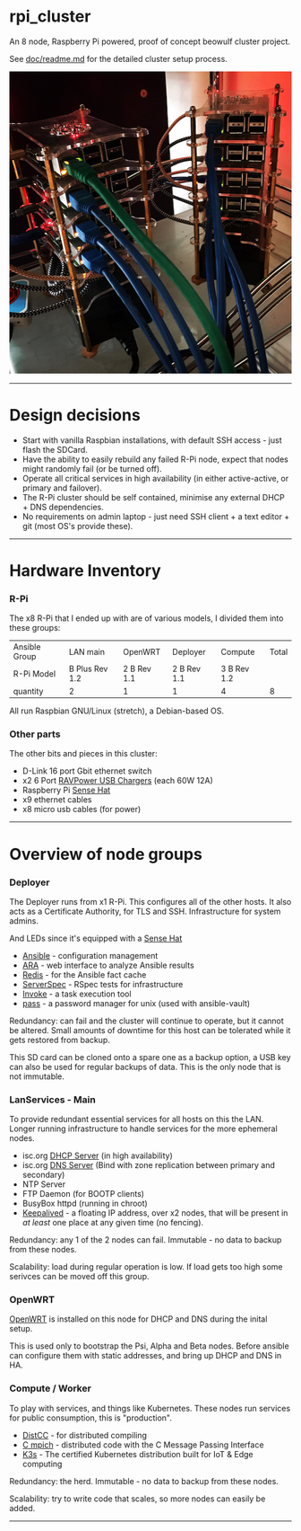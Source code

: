 # rpi_cluster

An 8 node, Raspberry Pi powered, proof of concept beowulf cluster project.

See [doc/readme.md](https://github.com/craig-m/rpi_cluster/tree/master/doc) for the detailed cluster setup process.

<p align="center">
  <img width="515" height="538" src="https://github.com/craig-m/rpi_cluster/raw/master/doc/pictures/pi_towers1.jpg">
</p>

---

# Design decisions

* Start with vanilla Raspbian installations, with default SSH access - just flash the SDCard.
* Have the ability to easily rebuild any failed R-Pi node, expect that nodes might randomly fail (or be turned off).
* Operate all critical services in high availability (in either active-active, or primary and failover).
* The R-Pi cluster should be self contained, minimise any external DHCP + DNS dependencies.
* No requirements on admin laptop - just need SSH client + a text editor + git (most OS's provide these).


---


# Hardware Inventory

### R-Pi

The x8 R-Pi that I ended up with are of various models, I divided them into these groups:

<table>
<tbody>
<tr>
  <td>Ansible Group</td>
  <td>LAN main</td>
  <td>OpenWRT</td>
  <td>Deployer</td>
  <td>Compute</td>
  <td>Total</td>
</tr>
<tr>
  <td>R-Pi Model</td>
  <td>B Plus Rev 1.2</td>
  <td>2 B Rev 1.1</td>
  <td>2 B Rev 1.1</td>
  <td>3 B Rev 1.2</td>
  <td>&nbsp;</td>
</tr>
<tr>
  <td>quantity</td>
  <td>2</td>
  <td>1</td>
  <td>1</td>
  <td>4</td>
  <td>8</td>
</tr>
</tbody>
</table>

All run Raspbian GNU/Linux (stretch), a Debian-based OS.

### Other parts

The other bits and pieces in this cluster:

* D-Link 16 port Gbit ethernet switch
* x2 6 Port [RAVPower USB Chargers](https://www.ravpower.com/6-port-usb-wall-charger-black-.html) (each 60W 12A) 
* Raspberry Pi [Sense Hat](https://www.raspberrypi.org/products/sense-hat/)
* x9 ethernet cables
* x8 micro usb cables (for power)


---


# Overview of node groups


### Deployer

The Deployer runs from x1 R-Pi. This configures all of the other hosts. It also acts as a Certificate Authority, for TLS and SSH. Infrastructure for system admins.

And LEDs since it's equipped with a [Sense Hat](https://www.raspberrypi.org/products/sense-hat/)

* [Ansible](https://www.ansible.com/) - configuration management
* [ARA](https://ara.readthedocs.io/en/stable/) - web interface to analyze Ansible results
* [Redis](https://redis.io/) - for the Ansible fact cache
* [ServerSpec](http://serverspec.org/) - RSpec tests for infrastructure
* [Invoke](http://www.pyinvoke.org/) - a task execution tool
* [pass](https://www.passwordstore.org/) -  a password manager for unix (used with ansible-vault)


Redundancy: can fail and the cluster will continue to operate, but it cannot be altered. Small amounts of downtime for this host can be tolerated while it gets restored from backup.

This SD card can be cloned onto a spare one as a backup option, a USB key can also be used for regular backups of data. This is the only node that is not immutable.


### LanServices - Main

To provide redundant essential services for all hosts on this the LAN. Longer running infrastructure to handle services for the more ephemeral nodes.

* isc.org [DHCP Server](https://www.isc.org/downloads/dhcp/) (in high availability)
* isc.org [DNS Server](https://www.isc.org/downloads/bind/) (Bind with zone replication between primary and secondary)
* NTP Server
* FTP Daemon (for BOOTP clients)
* BusyBox httpd (running in chroot)
* [Keepalived](https://github.com/acassen/keepalived) - a floating IP address, over x2 nodes, that will be present in *at least* one place at any given time (no fencing).

Redundancy: any 1 of the 2 nodes can fail. Immutable - no data to backup from these nodes.

Scalability: load during regular operation is low. If load gets too high some serivces can be moved off this group.


### OpenWRT

[OpenWRT](https://openwrt.org/toh/raspberry_pi_foundation/raspberry_pi) is installed on this node for DHCP and DNS during the inital setup.

This is used only to bootstrap the Psi, Alpha and Beta nodes. Before ansible can configure them with static addresses, and bring up DHCP and DNS in HA.


### Compute / Worker

To play with services, and things like Kubernetes. These nodes run services for public consumption, this is "production".

* [DistCC](https://github.com/distcc/distcc) - for distributed compiling
* [C mpich](https://www.mpich.org/) - distributed code with the C Message Passing Interface
* [K3s](https://k3s.io/) - The certified Kubernetes distribution built for IoT & Edge computing

Redundancy: the herd. Immutable - no data to backup from these nodes.

Scalability: try to write code that scales, so more nodes can easily be added.

---
